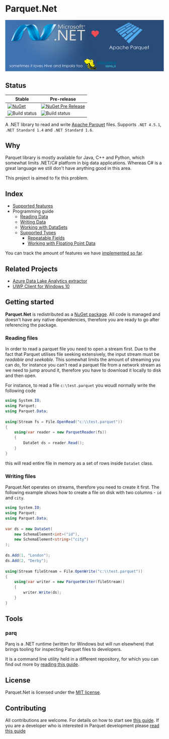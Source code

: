 # Parquet.Net 

![Icon](doc/img/dotnetlovesparquet.png)

## Status

|Stable|Pre-release|
|------|----------|
|[![NuGet](https://img.shields.io/nuget/v/Parquet.Net.svg)](https://www.nuget.org/packages/Parquet.Net)|[![NuGet Pre Release](https://img.shields.io/nuget/vpre/Parquet.Net.svg)](https://www.nuget.org/packages/Parquet.Net)|
|![Build status](https://ci.appveyor.com/api/projects/status/w3o50mweytm85uxb/branch/stable/1.0.0?svg=true)|![Build status](https://ci.appveyor.com/api/projects/status/w3o50mweytm85uxb/branch/master?svg=true)|

A .NET library to read and write [Apache Parquet](https://github.com/Parquet) files. Supports `.NET 4.5.1`, `.NET Standard 1.4` and `.NET Standard 1.6`.

## Why

Parquet library is mostly available for Java, C++ and Python, which somewhat limits .NET/C# platform in big data applications. Whereas C# is a great language we still don't have anything good in this area.

This project is aimed to fix this problem.

## Index

- [Supported features](doc/features.md)
- Programming guide
  - [Reading Data](doc/reading.md) 
  - [Writing Data](doc/writing.md)
  - [Working with DataSets](doc/dataset.md) 
  - [Supported Types](doc/types.md)
    - [Repeatable Fields](doc/types/repeatable.md) 
    - [Working with Floating Point Data](doc/types/floating.md)

You can track the amount of features we have [implemented so far](doc/features.md).

## Related Projects

- [Azure Data Lake Analytics extractor](https://github.com/elastacloud/datalake-extractor-parquet)
- [UWP Client for Windows 10](https://github.com/elastacloud/parquet-uwp)

## Getting started

**Parquet.Net** is redistributed as a [NuGet package](https://www.nuget.org/packages/Parquet.Net). All code is managed and doesn't have any native dependencies, therefore you are ready to go after referencing the package.

### Reading files

In order to read a parquet file you need to open a stream first. Due to the fact that Parquet utilises file seeking extensively, the input stream must be *readable and seekable*. This somewhat limits the amount of streaming you can do, for instance you can't read a parquet file from a network stream as we need to jump around it, therefore you have to download it locally to disk and then open.

For instance, to read a file `c:\test.parquet` you woudl normally write the following code

```csharp
using System.IO;
using Parquet;
using Parquet.Data;

using(Stream fs = File.OpenRead("c:\\test.parquet"))
{
	using(var reader = new ParquetReader(fs))
	{
		DataSet ds = reader.Read();
	}
}
```

this will read entire file in memory as a set of rows inside `DataSet` class.

### Writing files

Parquet.Net operates on streams, therefore you need to create it first. The following example shows how to create a file on disk with two columns - `id` and `city`.

```csharp
using System.IO;
using Parquet;
using Parquet.Data;

var ds = new DataSet(
	new SchemaElement<int>("id"),
	new SchemaElement<string>("city")
);

ds.Add(1, "London");
ds.Add(2, "Derby");

using(Stream fileStream = File.OpenWrite("c:\\test.parquet"))
{
	using(var writer = new ParquetWriter(fileStream))
	{
		writer.Write(ds);
	}
}

```


## Tools

### parq

Parq is a .NET runtime (written for Windows but will run elsewhere) that brings tooling for inspecting Parquet files to developers. 

It is a command line utility held in a different repository, for which you can find out more by [reading this guide](https://github.com/elastacloud/parq).

## License

Parquet.Net is licensed under the [MIT license](https://github.com/elastacloud/parquet-dotnet/blob/master/LICENSE).

## Contributing

All contributions are welcome. For details on how to start see [this guide](.github/CONTRIBUTING.md). If you are a developer who is interested in Parquet development please [read this guide](doc/parquet-getting-started.md)
